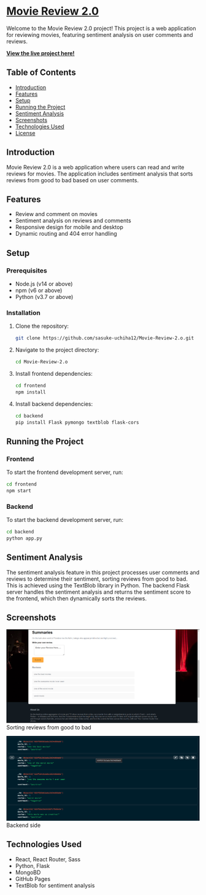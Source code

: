 # [Movie Review 2.0](https://sasuke-uchiha12.github.io/Movie-Review-2.o/)

Welcome to the Movie Review 2.0 project! This project is a web application for reviewing movies, featuring sentiment analysis on user comments and reviews.

**[View the live project here!](https://sasuke-uchiha12.github.io/Movie-Review-2.o/)**

## Table of Contents

- [Introduction](#introduction)
- [Features](#features)
- [Setup](#setup)
- [Running the Project](#running-the-project)
- [Sentiment Analysis](#sentiment-analysis)
- [Screenshots](#screenshots)
- [Technologies Used](#technologies-used)
- [License](#license)

## Introduction

Movie Review 2.0 is a web application where users can read and write reviews for movies. The application includes sentiment analysis that sorts reviews from good to bad based on user comments. 

## Features

- Review and comment on movies
- Sentiment analysis on reviews and comments
- Responsive design for mobile and desktop
- Dynamic routing and 404 error handling

## Setup

### Prerequisites

- Node.js (v14 or above)
- npm (v6 or above)
- Python (v3.7 or above)

### Installation

1. Clone the repository:
    ```bash
    git clone https://github.com/sasuke-uchiha12/Movie-Review-2.o.git
    ```

2. Navigate to the project directory:
    ```bash
    cd Movie-Review-2.o
    ```

3. Install frontend dependencies:
    ```bash
    cd frontend
    npm install
    ```

4. Install backend dependencies:
    ```bash
    cd backend
    pip install Flask pymongo textblob flask-cors   
    ```

## Running the Project

### Frontend

To start the frontend development server, run:

```bash
cd frontend
npm start
```
### Backend

To start the backend development server, run:

```bash
cd backend
python app.py
```

## Sentiment Analysis
The sentiment analysis feature in this project processes user comments and reviews to determine their sentiment, sorting reviews from good to bad. This is achieved using the TextBlob library in Python. The backend Flask server handles the sentiment analysis and returns the sentiment score to the frontend, which then dynamically sorts the reviews.

## Screenshots

![Review Page](frontend/public/screenshots/review.png)
Sorting reviews from good to bad

![Review Page - DB](frontend/public/screenshots/review_db.png)
Backend side


## Technologies Used
- React, React Router, Sass
- Python, Flask
- MongoBD
- GitHub Pages
- TextBlob for sentiment analysis
